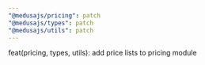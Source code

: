 ```yaml
---
"@medusajs/pricing": patch
"@medusajs/types": patch
"@medusajs/utils": patch
---
```


feat(pricing, types, utils): add price lists to pricing module
